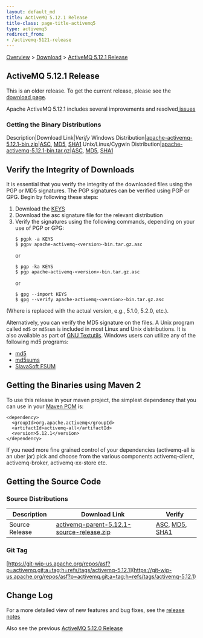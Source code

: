 ```yaml
---
layout: default_md
title: ActiveMQ 5.12.1 Release 
title-class: page-title-activemq5
type: activemq5
redirect_from:
- /activemq-5121-release
---
```


[Overview](overview) > [Download](download) > [ActiveMQ 5.12.1 Release](activemq-5121-release)

ActiveMQ 5.12.1 Release
-----------------------

<div class="alert alert-warning">
  This is an older release. To get the current release, please see the <a href="{{site.baseurl}}/components/classic/download" class="alert-link">download page</a>.
</div>

Apache ActiveMQ 5.12.1 includes several improvements and resolved[ issues](https://issues.apache.org/jira/secure/ReleaseNote.jspa?projectId=12311210&version=12333269)

### Getting the Binary Distributions

Description|Download Link|_Verify_
Windows Distribution|[apache-activemq-5.12.1-bin.zip](https://archive.apache.org/dist/activemq/5.12.1/apache-activemq-5.12.1-bin.zip)|[ASC](https://archive.apache.org/dist/activemq/5.12.1/apache-activemq-5.12.1-bin.zip.asc), [MD5](https://archive.apache.org/dist/activemq/5.12.1/apache-activemq-5.12.1-bin.zip.md5), [SHA1](https://archive.apache.org/dist/activemq/5.12.1/apache-activemq-5.12.1-bin.zip.sha1)
Unix/Linux/Cygwin Distribution|[apache-activemq-5.12.1-bin.tar.gz](https://archive.apache.org/dist/activemq/5.12.1/apache-activemq-5.12.1-bin.tar.gz)|[ASC](https://archive.apache.org/dist/activemq/5.12.1/apache-activemq-5.12.1-bin.tar.gz.asc), [MD5](https://archive.apache.org/dist/activemq/5.12.1/apache-activemq-5.12.1-bin.tar.gz.md5), [SHA1](https://archive.apache.org/dist/activemq/5.12.1/apache-activemq-5.12.1-bin.tar.gz.sha1)

Verify the Integrity of Downloads
---------------------------------

It is essential that you verify the integrity of the downloaded files using the PGP or MD5 signatures. The PGP signatures can be verified using PGP or GPG. Begin by following these steps:

1.  Download the [KEYS](http://www.apache.org/dist/activemq/KEYS)
2.  Download the asc signature file for the relevant distribution
3.  Verify the signatures using the following commands, depending on your use of PGP or GPG:
    ```
    $ pgpk -a KEYS
    $ pgpv apache-activemq-<version>-bin.tar.gz.asc
    ```
    or
    ```
    $ pgp -ka KEYS
    $ pgp apache-activemq-<version>-bin.tar.gz.asc
    ```
    or
    ```
    $ gpg --import KEYS
    $ gpg --verify apache-activemq-<version>-bin.tar.gz.asc
    ```

(Where <version> is replaced with the actual version, e.g., 5.1.0, 5.2.0, etc.).

Alternatively, you can verify the MD5 signature on the files. A Unix program called `md5` or `md5sum` is included in most Linux and Unix distributions. It is also available as part of [GNU Textutils](http://www.gnu.org/software/textutils/textutils.html). Windows users can utilize any of the following md5 programs:

*   [md5](http://www.fourmilab.ch/md5/)
*   [md5sums](http://www.pc-tools.net/win32/md5sums/)
*   [SlavaSoft FSUM](http://www.slavasoft.com/fsum/)

Getting the Binaries using Maven 2
----------------------------------

To use this release in your maven project, the simplest dependency that you can use in your [Maven POM](http://maven.apache.org/guides/introduction/introduction-to-the-pom.html) is:
```
<dependency>
  <groupId>org.apache.activemq</groupId>
  <artifactId>activemq-all</artifactId>
  <version>5.12.1</version>
</dependency>
```
If you need more fine grained control of your dependencies (activemq-all is an uber jar) pick and choose from the various components activemq-client, activemq-broker, activemq-xx-store etc.

Getting the Source Code
-----------------------

### Source Distributions

Description|Download Link|Verify
---|---|---
Source Release|[activemq-parent-5.12.1-source-release.zip](http://www.apache.org/dyn/closer.cgi?path=/activemq/5.12.1/activemq-parent-5.12.1-source-release.zip)|[ASC](https://www.apache.org/dist/activemq/5.12.1/activemq-parent-5.12.1-source-release.zip.asc), [MD5](https://www.apache.org/dist/activemq/5.12.1/activemq-parent-5.12.1-source-release.zip.md5), [SHA1](https://www.apache.org/dist/activemq/5.12.1/activemq-parent-5.12.1-source-release.zip.sha1)

### Git Tag

[https://git-wip-us.apache.org/repos/asf?p=activemq.git;a=tag;h=refs/tags/activemq-5.12.1](https://git-wip-us.apache.org/repos/asf?p=activemq.git;a=tag;h=refs/tags/activemq-5.12.1)

Change Log
----------

For a more detailed view of new features and bug fixes, see the [release notes](https://issues.apache.org/jira/secure/ReleaseNote.jspa?projectId=12311210&version=12333269)

Also see the previous [ActiveMQ 5.12.0 Release](activemq-5120-release)

